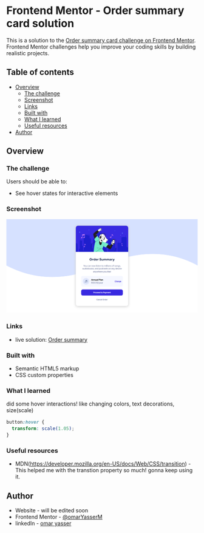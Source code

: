 # Frontend Mentor - Order summary card solution

This is a solution to the [Order summary card challenge on Frontend Mentor](https://www.frontendmentor.io/challenges/order-summary-component-QlPmajDUj). Frontend Mentor challenges help you improve your coding skills by building realistic projects.

## Table of contents

- [Overview](#overview)
  - [The challenge](#the-challenge)
  - [Screenshot](#screenshot)
  - [Links](#links)
  - [Built with](#built-with)
  - [What I learned](#what-i-learned)
  - [Useful resources](#useful-resources)
- [Author](#author)

## Overview

### The challenge

Users should be able to:

- See hover states for interactive elements

### Screenshot

![](./screenshot.png)

### Links

- live solution: [Order summary](https://omaryasserm.github.io/Order-Summary-Card/)

### Built with

- Semantic HTML5 markup
- CSS custom properties

### What I learned

did some hover interactions! like changing colors, text decorations, size(scale)

```css
button:hover {
  transform: scale(1.05);
}
```

### Useful resources

- MDN(https://developer.mozilla.org/en-US/docs/Web/CSS/transition) - This helped me with the transtion property so much! gonna keep using it.

## Author

- Website - will be edited soon
- Frontend Mentor - [@omarYasserM](https://www.frontendmentor.io/profile/omarYasserM)
- linkedIn - [omar yasser](https://www.linkedin.com/in/omar-yasser-33525717a)
